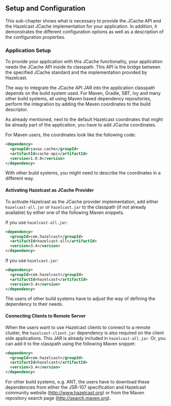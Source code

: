 

## Setup and Configuration

This sub-chapter shows what is necessary to provide the JCache API and the Hazelcast JCache implementation for your application. In
addition, it demonstrates the different configuration options as well as a description of the configuration properties.

### Application Setup

To provide your application with this JCache functionality, your application needs the JCache API inside its classpath. This API is the bridge between the specified JCache standard and the implementation provided by Hazelcast.

The way to integrate the JCache API JAR into the application classpath depends on the build system used. For Maven, Gradle, SBT,
Ivy and many other build systems, all using Maven based dependency repositories, perform the integration by adding
the Maven coordinates to the build descriptor.

As already mentioned, next to the default Hazelcast coordinates that might be already part of the application, you have to add JCache
coordinates.

For Maven users, the coordinates look like the following code:

```xml
<dependency>
  <groupId>javax.cache</groupId>
  <artifactId>cache-api</artifactId>
  <version>1.0.0</version>
</dependency>
```
With other build systems, you might need to describe the coordinates in a different way.

#### Activating Hazelcast as JCache Provider

To activate Hazelcast as the JCache provider implementation, add either `hazelcast-all.jar` or
`hazelcast.jar` to the classpath (if not already available) by either one of the following Maven snippets.

If you use `hazelcast-all.jar`:

```xml
<dependency>
  <groupId>com.hazelcast</groupId>
  <artifactId>hazelcast-all</artifactId>
  <version>3.4</version>
</dependency>
```

If you use `hazelcast.jar`:

```xml
<dependency>
  <groupId>com.hazelcast</groupId>
  <artifactId>hazelcast</artifactId>
  <version>3.4</version>
</dependency>
```
The users of other build systems have to adjust the way of
defining the dependency to their needs.

#### Connecting Clients to Remote Server

When the users want to use Hazelcast clients to connect to a remote cluster, the `hazelcast-client.jar` dependency is also required
on the client side applications. This JAR is already included in `hazelcast-all.jar`. Or, you can add it to the classpath using the following
Maven snippet:

```xml
<dependency>
  <groupId>com.hazelcast</groupId>
  <artifactId>hazelcast</artifactId>
  <version>3.4</version>
</dependency>
```

For other build systems, e.g. ANT, the users have to download these dependencies from either the JSR-107 specification and
Hazelcast community website (<a href="http://www.hazelcast.org" target="_blank">http://www.hazelcast.org</a>) or from the Maven repository search page
(<a href="http://search.maven.org" target="_blank">http://search.maven.org</a>).

